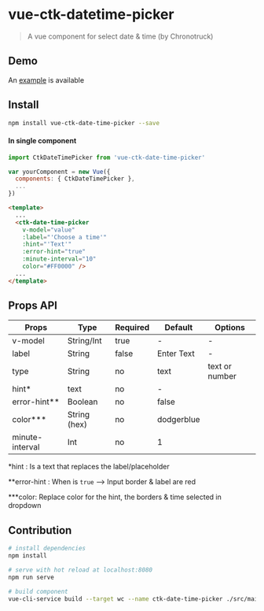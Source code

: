 # vue-ctk-datetime-picker

> A vue component for select date & time (by Chronotruck)

## Demo
An [example](https://htmlpreview.github.io/?https://github.com/chronotruck/vue-ctk-datetime-picker/blob/master/demo/dist/index.html) is available

## Install

``` bash
npm install vue-ctk-date-time-picker --save
```
#### In single component
``` js
import CtkDateTimePicker from 'vue-ctk-date-time-picker'

var yourComponent = new Vue({
  components: { CtkDateTimePicker },
  ...
})
```
``` html
<template>
  ...
  <ctk-date-time-picker
    v-model="value"
    :label="'Choose a time'"
    :hint="'Text'"
    :error-hint="true"
    :minute-interval="10"
    color="#FF0000" />
  ...
</template>  
```

## Props API

| Props      | Type       | Required | Default    | Options        |
|------------|------------|----------|------------|----------------|
| v-model    | String/Int | true     | -          | -              |
| label      | String     | false    | Enter Text | -              |
| type       | String     | no       | text       | text or number |
| hint*       | text       | no       | -         |                |
| error-hint** | Boolean    | no      | false     |                |
| color***     | String (hex) | no    | dodgerblue |            |
| minute-interval | Int | no    | 1    |            |

*hint : Is a text that replaces the label/placeholder

**error-hint : When is `true` --> Input border & label are red

***color: Replace color for the hint, the borders & time selected in dropdown   

## Contribution

``` bash
# install dependencies
npm install

# serve with hot reload at localhost:8080
npm run serve

# build component
vue-cli-service build --target wc --name ctk-date-time-picker ./src/main-build.js
```
